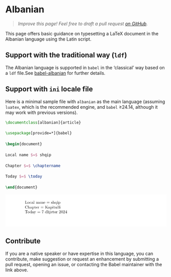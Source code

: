 # Albanian

<blockquote>
  <p><em>Improve this page! Feel free to draft a pull request <a href="https://github.com/latex3/babel/tree/docs/docs">on GitHub</a>.</em></p>
</blockquote>

This page offers basic guidance on typesetting a LaTeX document in the
Albanian language using the Latin script.

## Support with the traditional way (`ldf`)

The Albanian language is supported in `babel` in the ‘classical’ way
based on a `ldf` file.See [babel-albanian](https://ctan.org/pkg/babel-albanian) for further details.

## Support with `ini` locale file

Here is a minimal sample file with `albanian` as the main language
(assuming `luatex`, which is the recommended engine, and `babel` ≥24.14,
although it may work with previous versions).

```tex
\documentclass[albanian]{article}

\usepackage[provide=*]{babel}

\begin{document}

Local name $=$ shqip

Chapter $=$ \chaptername

Today $=$ \today

\end{document}
```

![](../media/locale-albanian.png)

## Contribute

If you are a native speaker or have expertise in this language, you can
contribute, make suggestion or request an enhancement by submitting a
pull request, opening an issue, or contacting the Babel maintainer with
the link above.